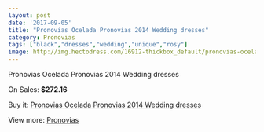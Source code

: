 ```yaml
---
layout: post
date: '2017-09-05'
title: "Pronovias Ocelada Pronovias 2014 Wedding dresses"
category: Pronovias
tags: ["black","dresses","wedding","unique","rosy"]
image: http://img.hectodress.com/16912-thickbox_default/pronovias-ocelada-pronovias-2014-wedding-dresses.jpg
---
```

Pronovias Ocelada Pronovias 2014 Wedding dresses

On Sales: **$272.16**
<a href="https://www.hectodress.com/pronovias/8063-pronovias-ocelada-pronovias-2014-wedding-dresses.html"><amp-img layout="responsive" width="600" height="600" src="//img.hectodress.com/16912-thickbox_default/pronovias-ocelada-pronovias-2014-wedding-dresses.jpg" alt="Pronovias Ocelada Pronovias 2014 Wedding dresses 0" /></a>
<a href="https://www.hectodress.com/pronovias/8063-pronovias-ocelada-pronovias-2014-wedding-dresses.html"><amp-img layout="responsive" width="600" height="600" src="//img.hectodress.com/16915-thickbox_default/pronovias-ocelada-pronovias-2014-wedding-dresses.jpg" alt="Pronovias Ocelada Pronovias 2014 Wedding dresses 1" /></a>
<a href="https://www.hectodress.com/pronovias/8063-pronovias-ocelada-pronovias-2014-wedding-dresses.html"><amp-img layout="responsive" width="600" height="600" src="//img.hectodress.com/16914-thickbox_default/pronovias-ocelada-pronovias-2014-wedding-dresses.jpg" alt="Pronovias Ocelada Pronovias 2014 Wedding dresses 2" /></a>
<a href="https://www.hectodress.com/pronovias/8063-pronovias-ocelada-pronovias-2014-wedding-dresses.html"><amp-img layout="responsive" width="600" height="600" src="//img.hectodress.com/16913-thickbox_default/pronovias-ocelada-pronovias-2014-wedding-dresses.jpg" alt="Pronovias Ocelada Pronovias 2014 Wedding dresses 3" /></a>

Buy it: [Pronovias Ocelada Pronovias 2014 Wedding dresses](https://www.hectodress.com/pronovias/8063-pronovias-ocelada-pronovias-2014-wedding-dresses.html "Pronovias Ocelada Pronovias 2014 Wedding dresses")

View more: [Pronovias](https://www.hectodress.com/139-pronovias "Pronovias")